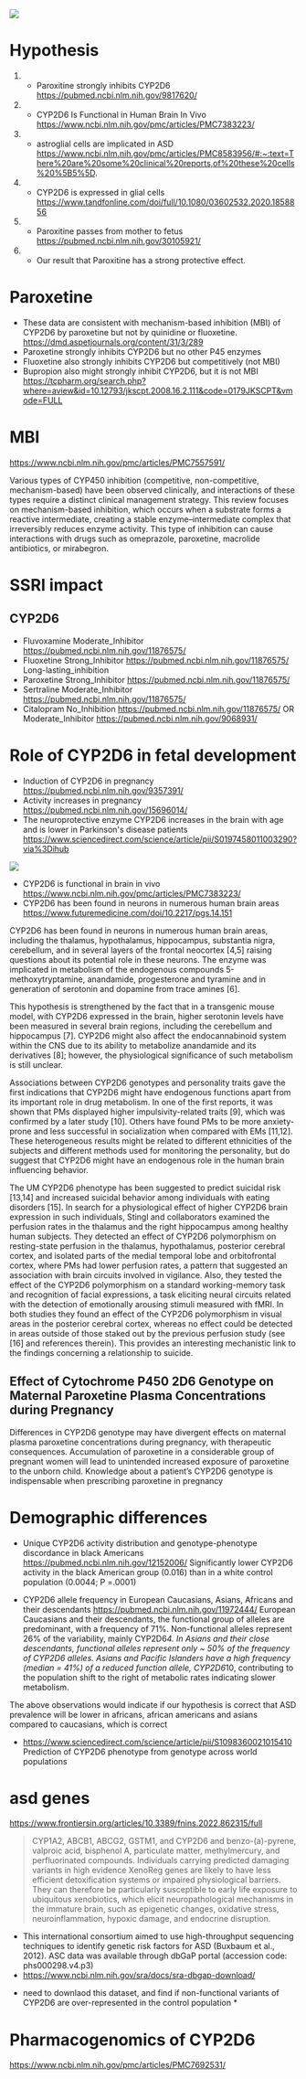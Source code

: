 ![](https://s3.pgkb.org/pathway/PA166121347.png?versionId=zFzLwnA_QjqGwtLTD0V2LjnkEyYFua8Y)


# Hypothesis

1. * Paroxitine strongly inhibits CYP2D6 https://pubmed.ncbi.nlm.nih.gov/9817620/
2. * CYP2D6 Is Functional in Human Brain In Vivo https://www.ncbi.nlm.nih.gov/pmc/articles/PMC7383223/
3. * astroglial cells are implicated in ASD  https://www.ncbi.nlm.nih.gov/pmc/articles/PMC8583956/#:~:text=There%20are%20some%20clinical%20reports,of%20these%20cells%20%5B5%5D.
4. * CYP2D6 is expressed in glial cells https://www.tandfonline.com/doi/full/10.1080/03602532.2020.1858856
5. * Paroxitine passes from mother to fetus https://pubmed.ncbi.nlm.nih.gov/30105921/
6. * Our result that Paroxitine has a strong protective effect.

# Paroxetine

* These data are consistent with mechanism-based inhibition (MBI) of CYP2D6 by paroxetine but not by quinidine or fluoxetine. https://dmd.aspetjournals.org/content/31/3/289
* Paroxetine strongly inhibits CYP2D6 but no other P45 enzymes
* Fluoxetine also strongly inhibits CYP2D6 but competitively (not MBI)
* Bupropion also might strongly inhibit CYP2D6, but it is not MBI https://tcpharm.org/search.php?where=aview&id=10.12793/jkscpt.2008.16.2.111&code=0179JKSCPT&vmode=FULL 

# MBI

https://www.ncbi.nlm.nih.gov/pmc/articles/PMC7557591/

Various types of CYP450 inhibition (competitive, non-competitive, mechanism-based) have been observed clinically, and interactions of these types require a distinct clinical management strategy. This review focuses on mechanism-based inhibition, which occurs when a substrate forms a reactive intermediate, creating a stable enzyme–intermediate complex that irreversibly reduces enzyme activity. This type of inhibition can cause interactions with drugs such as omeprazole, paroxetine, macrolide antibiotics, or mirabegron.


# SSRI impact

## CYP2D6

+ Fluvoxamine Moderate_Inhibitor https://pubmed.ncbi.nlm.nih.gov/11876575/
+ Fluoxetine Strong_Inhibitor https://pubmed.ncbi.nlm.nih.gov/11876575/ Long-lasting_inhibition
+ Paroxetine Strong_Inhibitor https://pubmed.ncbi.nlm.nih.gov/11876575/
+ Sertraline Moderate_Inhibitor https://pubmed.ncbi.nlm.nih.gov/11876575/
+ Citalopram No_Inhibition https://pubmed.ncbi.nlm.nih.gov/11876575/ OR Moderate_Inhibitor https://pubmed.ncbi.nlm.nih.gov/9068931/


# Role of CYP2D6 in fetal development

+ Induction of CYP2D6 in pregnancy https://pubmed.ncbi.nlm.nih.gov/9357391/
+ Activity increases in pregnancy https://pubmed.ncbi.nlm.nih.gov/15696014/  
+ The neuroprotective enzyme CYP2D6 increases in the brain with age and is lower in Parkinson's disease patients https://www.sciencedirect.com/science/article/pii/S0197458011003290?via%3Dihub  

![](https://ars.els-cdn.com/content/image/1-s2.0-S0197458011003290-gr2.jpg)

+ CYP2D6 is functional in brain in vivo https://www.ncbi.nlm.nih.gov/pmc/articles/PMC7383223/
+ CYP2D6 has been found in neurons in numerous human brain areas https://www.futuremedicine.com/doi/10.2217/pgs.14.151 

CYP2D6 has been found in neurons in numerous human brain areas, including the thalamus, hypothalamus, hippocampus, substantia nigra, cerebellum, and in several layers of the frontal neocortex [4,5] raising questions about its potential role in these neurons. The enzyme was implicated in metabolism of the endogenous compounds 5-methoxytryptamine, anandamide, progesterone and tyramine and in generation of serotonin and dopamine from trace amines [6].

This hypothesis is strengthened by the fact that in a transgenic mouse model, with CYP2D6 expressed in the brain, higher serotonin levels have been measured in several brain regions, including the cerebellum and hippocampus [7]. CYP2D6 might also affect the endocannabinoid system within the CNS due to its ability to metabolize anandamide and its derivatives [8]; however, the physiological significance of such metabolism is still unclear.

Associations between CYP2D6 genotypes and personality traits gave the first indications that CYP2D6 might have endogenous functions apart from its important role in drug metabolism. In one of the first reports, it was shown that PMs displayed higher impulsivity-related traits [9], which was confirmed by a later study [10]. Others have found PMs to be more anxiety-prone and less successful in socialization when compared with EMs [11,12]. These heterogeneous results might be related to different ethnicities of the subjects and different methods used for monitoring the personality, but do suggest that CYP2D6 might have an endogenous role in the human brain influencing behavior.

The UM CYP2D6 phenotype has been suggested to predict suicidal risk [13,14] and increased suicidal behavior among individuals with eating disorders [15]. In search for a physiological effect of higher CYP2D6 brain expression in such individuals, Stingl and collaborators examined the perfusion rates in the thalamus and the right hippocampus among healthy human subjects. They detected an effect of CYP2D6 polymorphism on resting-state perfusion in the thalamus, hypothalamus, posterior cerebral cortex, and isolated parts of the medial temporal lobe and orbitofrontal cortex, where PMs had lower perfusion rates, a pattern that suggested an association with brain circuits involved in vigilance. Also, they tested the effect of the CYP2D6 polymorphism on a standard working-memory task and recognition of facial expressions, a task eliciting neural circuits related with the detection of emotionally arousing stimuli measured with fMRI. In both studies they found an effect of the CYP2D6 polymorphism in visual areas in the posterior cerebral cortex, whereas no effect could be detected in areas outside of those staked out by the previous perfusion study (see [16] and references therein). This provides an interesting mechanistic link to the findings concerning a relationship to suicide.


## Effect of Cytochrome P450 2D6 Genotype on Maternal Paroxetine Plasma Concentrations during Pregnancy

Differences in CYP2D6 genotype may have divergent effects on maternal plasma paroxetine concentrations during pregnancy, with therapeutic consequences. Accumulation of paroxetine in a considerable group of pregnant women will lead to unintended increased exposure of paroxetine to the unborn child. Knowledge about a patient’s CYP2D6 genotype is indispensable when prescribing paroxetine in pregnancy


# Demographic differences

+ Unique CYP2D6 activity distribution and genotype-phenotype discordance in black Americans
https://pubmed.ncbi.nlm.nih.gov/12152006/ Significantly lower CYP2D6 activity in the black American group (0.016) than in a white control population (0.0044; P =.0001) 

+ CYP2D6 allele frequency in European Caucasians, Asians, Africans and their descendants https://pubmed.ncbi.nlm.nih.gov/11972444/
European Caucasians and their descendants, the functional group of alleles are predominant, with a frequency of 71%. Non-functional alleles represent 26% of the variability, mainly CYP2D6*4. In Asians and their close descendants, functional alleles represent only ~ 50% of the frequency of CYP2D6 alleles. Asians and Pacific Islanders have a high frequency (median = 41%) of a reduced function allele, CYP2D6*10, contributing to the population shift to the right of metabolic rates indicating slower metabolism.

The above observations would indicate if our hypothesis is correct that ASD prevalence will be lower in africans, african americans and asians compared to caucasians, which is correct

+ https://www.sciencedirect.com/science/article/pii/S1098360021015410 Prediction of CYP2D6 phenotype from genotype across world populations

# asd genes

https://www.frontiersin.org/articles/10.3389/fnins.2022.862315/full

> CYP1A2, ABCB1, ABCG2, GSTM1, and CYP2D6 and benzo-(a)-pyrene, valproic acid, bisphenol A, particulate matter, methylmercury, and perfluorinated compounds. Individuals carrying predicted damaging variants in high evidence XenoReg genes are likely to have less efficient detoxification systems or impaired physiological barriers. They can therefore be particularly susceptible to early life exposure to ubiquitous xenobiotics, which elicit neuropathological mechanisms in the immature brain, such as epigenetic changes, oxidative stress, neuroinflammation, hypoxic damage, and endocrine disruption.

+ This international consortium aimed to use high-throughput sequencing techniques to identify genetic risk factors for ASD (Buxbaum et al., 2012). ASC data was available through dbGaP portal (accession code: phs000298.v4.p3)
+ https://www.ncbi.nlm.nih.gov/sra/docs/sra-dbgap-download/

* need to downlaod this dataset, and find if non-functional variants of CYP2D6 are over-represented in the control population *


# Pharmacogenomics of CYP2D6

https://www.ncbi.nlm.nih.gov/pmc/articles/PMC7692531/